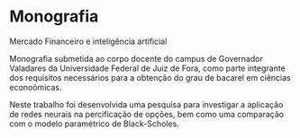 # Monografia
Mercado Financeiro e inteligência artificial


Monografia submetida ao corpo docente do campus de Governador Valadares da Universidade Federal de Juiz de Fora, como parte integrante dos requisitos necessários para a obtenção do grau de bacarel em ciências econoômicas.


Neste trabalho foi desenvolvida uma pesquisa para investigar a aplicação de redes neurais na percificação de opções, bem como uma comparação com o modelo paramétrico de Black-Scholes. 
